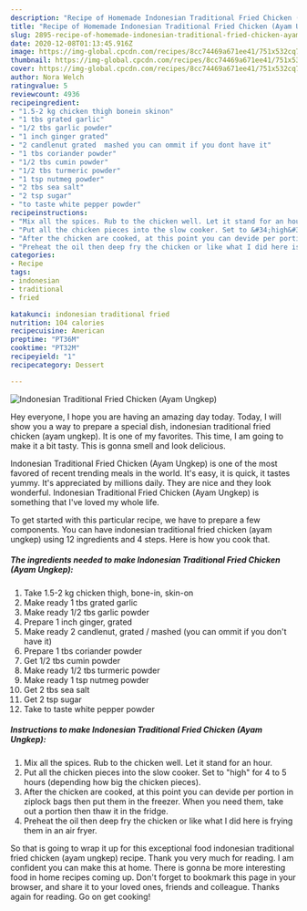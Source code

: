 ```yaml
---
description: "Recipe of Homemade Indonesian Traditional Fried Chicken (Ayam Ungkep)"
title: "Recipe of Homemade Indonesian Traditional Fried Chicken (Ayam Ungkep)"
slug: 2895-recipe-of-homemade-indonesian-traditional-fried-chicken-ayam-ungkep
date: 2020-12-08T01:13:45.916Z
image: https://img-global.cpcdn.com/recipes/8cc74469a671ee41/751x532cq70/indonesian-traditional-fried-chicken-ayam-ungkep-recipe-main-photo.jpg
thumbnail: https://img-global.cpcdn.com/recipes/8cc74469a671ee41/751x532cq70/indonesian-traditional-fried-chicken-ayam-ungkep-recipe-main-photo.jpg
cover: https://img-global.cpcdn.com/recipes/8cc74469a671ee41/751x532cq70/indonesian-traditional-fried-chicken-ayam-ungkep-recipe-main-photo.jpg
author: Nora Welch
ratingvalue: 5
reviewcount: 4936
recipeingredient:
- "1.5-2 kg chicken thigh bonein skinon"
- "1 tbs grated garlic"
- "1/2 tbs garlic powder"
- "1 inch ginger grated"
- "2 candlenut grated  mashed you can ommit if you dont have it"
- "1 tbs coriander powder"
- "1/2 tbs cumin powder"
- "1/2 tbs turmeric powder"
- "1 tsp nutmeg powder"
- "2 tbs sea salt"
- "2 tsp sugar"
- "to taste white pepper powder"
recipeinstructions:
- "Mix all the spices. Rub to the chicken well. Let it stand for an hour."
- "Put all the chicken pieces into the slow cooker. Set to &#34;high&#34; for 4 to 5 hours (depending how big the chicken pieces)."
- "After the chicken are cooked, at this point you can devide per portion in ziplock bags then put them in the freezer. When you need them, take out a portion then thaw it in the fridge."
- "Preheat the oil then deep fry the chicken or like what I did here is frying them in an air fryer."
categories:
- Recipe
tags:
- indonesian
- traditional
- fried

katakunci: indonesian traditional fried 
nutrition: 104 calories
recipecuisine: American
preptime: "PT36M"
cooktime: "PT32M"
recipeyield: "1"
recipecategory: Dessert

---
```



![Indonesian Traditional Fried Chicken (Ayam Ungkep)](https://img-global.cpcdn.com/recipes/8cc74469a671ee41/751x532cq70/indonesian-traditional-fried-chicken-ayam-ungkep-recipe-main-photo.jpg)

Hey everyone, I hope you are having an amazing day today. Today, I will show you a way to prepare a special dish, indonesian traditional fried chicken (ayam ungkep). It is one of my favorites. This time, I am going to make it a bit tasty. This is gonna smell and look delicious.



Indonesian Traditional Fried Chicken (Ayam Ungkep) is one of the most favored of recent trending meals in the world. It's easy, it is quick, it tastes yummy. It's appreciated by millions daily. They are nice and they look wonderful. Indonesian Traditional Fried Chicken (Ayam Ungkep) is something that I've loved my whole life.


To get started with this particular recipe, we have to prepare a few components. You can have indonesian traditional fried chicken (ayam ungkep) using 12 ingredients and 4 steps. Here is how you cook that.

<!--inarticleads1-->

##### The ingredients needed to make Indonesian Traditional Fried Chicken (Ayam Ungkep):

1. Take 1.5-2 kg chicken thigh, bone-in, skin-on
1. Make ready 1 tbs grated garlic
1. Make ready 1/2 tbs garlic powder
1. Prepare 1 inch ginger, grated
1. Make ready 2 candlenut, grated / mashed (you can ommit if you don&#39;t have it)
1. Prepare 1 tbs coriander powder
1. Get 1/2 tbs cumin powder
1. Make ready 1/2 tbs turmeric powder
1. Make ready 1 tsp nutmeg powder
1. Get 2 tbs sea salt
1. Get 2 tsp sugar
1. Take to taste white pepper powder




<!--inarticleads2-->

##### Instructions to make Indonesian Traditional Fried Chicken (Ayam Ungkep):

1. Mix all the spices. Rub to the chicken well. Let it stand for an hour.
1. Put all the chicken pieces into the slow cooker. Set to &#34;high&#34; for 4 to 5 hours (depending how big the chicken pieces).
1. After the chicken are cooked, at this point you can devide per portion in ziplock bags then put them in the freezer. When you need them, take out a portion then thaw it in the fridge.
1. Preheat the oil then deep fry the chicken or like what I did here is frying them in an air fryer.




So that is going to wrap it up for this exceptional food indonesian traditional fried chicken (ayam ungkep) recipe. Thank you very much for reading. I am confident you can make this at home. There is gonna be more interesting food in home recipes coming up. Don't forget to bookmark this page in your browser, and share it to your loved ones, friends and colleague. Thanks again for reading. Go on get cooking!

